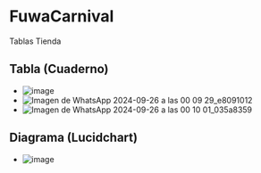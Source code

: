 # FuwaCarnival
Tablas Tienda
## Tabla (Cuaderno)
- ![image](https://github.com/user-attachments/assets/56058206-c29a-48ff-9927-acbdfaf6df5b)
- ![Imagen de WhatsApp 2024-09-26 a las 00 09 29_e8091012](https://github.com/user-attachments/assets/36642365-2b1e-4f54-adf8-81fed595c37d)
- ![Imagen de WhatsApp 2024-09-26 a las 00 10 01_035a8359](https://github.com/user-attachments/assets/3645dfdd-ced3-4090-bd03-41204c9a0003)

## Diagrama (Lucidchart)
- ![image](https://github.com/user-attachments/assets/7d6e1bef-7678-4fb7-a96a-b7d3571489aa)
